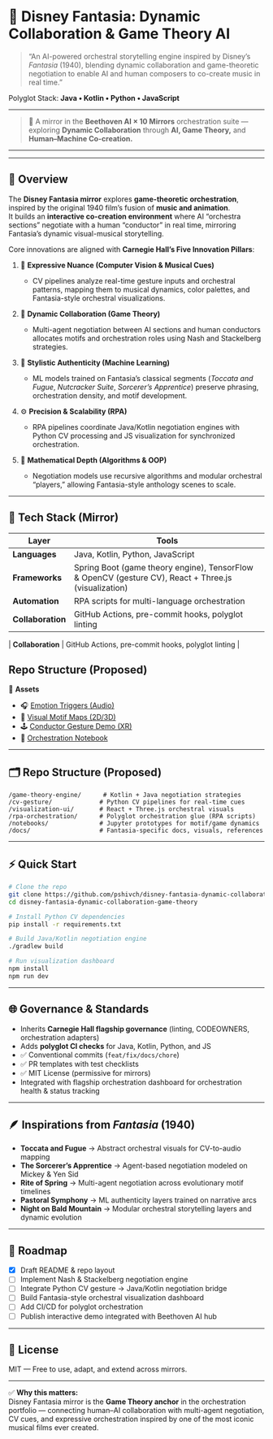 # 🎼 Disney Fantasia: Dynamic Collaboration & Game Theory AI

> “An AI-powered orchestral storytelling engine inspired by Disney’s *Fantasia* (1940), blending dynamic collaboration and game-theoretic negotiation to enable AI and human composers to co-create music in real time.”

Polyglot Stack: **Java • Kotlin • Python • JavaScript**

---

> 🎼 A mirror in the **Beethoven AI × 10 Mirrors** orchestration suite — exploring **Dynamic Collaboration** through **AI, Game Theory,** and **Human–Machine Co-creation.**

---

---

## 🌟 Overview

The **Disney Fantasia mirror** explores **game-theoretic orchestration**, inspired by the original 1940 film’s fusion of **music and animation**.  
It builds an **interactive co-creation environment** where AI “orchestra sections” negotiate with a human “conductor” in real time, mirroring Fantasia’s dynamic visual-musical storytelling.

Core innovations are aligned with **Carnegie Hall’s Five Innovation Pillars**:

1. 🎨 **Expressive Nuance (Computer Vision & Musical Cues)**  
   - CV pipelines analyze real-time gesture inputs and orchestral patterns, mapping them to musical dynamics, color palettes, and Fantasia-style orchestral visualizations.

2. 🤝 **Dynamic Collaboration (Game Theory)**  
   - Multi-agent negotiation between AI sections and human conductors allocates motifs and orchestration roles using Nash and Stackelberg strategies.

3. 🧠 **Stylistic Authenticity (Machine Learning)**  
   - ML models trained on Fantasia’s classical segments (*Toccata and Fugue*, *Nutcracker Suite*, *Sorcerer’s Apprentice*) preserve phrasing, orchestration density, and motif development.

4. ⚙️ **Precision & Scalability (RPA)**  
   - RPA pipelines coordinate Java/Kotlin negotiation engines with Python CV processing and JS visualization for synchronized orchestration.

5. 🧮 **Mathematical Depth (Algorithms & OOP)**  
   - Negotiation models use recursive algorithms and modular orchestral “players,” allowing Fantasia-style anthology scenes to scale.

---

## 🧠 Tech Stack (Mirror)

| Layer | Tools |
|-------|-------|
| **Languages** | Java, Kotlin, Python, JavaScript |
| **Frameworks** | Spring Boot (game theory engine), TensorFlow & OpenCV (gesture CV), React + Three.js (visualization) |
| **Automation** | RPA scripts for multi-language orchestration |
| **Collaboration** | GitHub Actions, pre-commit hooks, polyglot linting |

| **Collaboration** | GitHub Actions, pre-commit hooks, polyglot linting |
## Repo Structure (Proposed)

🎵 **Assets**
- 🎧 [Emotion Triggers (Audio)](mirror_01_disney_fantasia/audio/orchestral_theme.mp3)
- 🎨 [Visual Motif Maps (2D/3D)](mirror_01_disney_fantasia/visuals/emotion_heatmap.png)
- 🕹️ [Conductor Gesture Demo (XR)](mirror_01_disney_fantasia/3d/orchestral_scene.glb)
- 📘 [Orchestration Notebook](mirror_01_disney_fantasia/notebooks/mirror_01_disney_fantasia.ipynb)


---

## 🗂 Repo Structure (Proposed)

```
/game-theory-engine/      # Kotlin + Java negotiation strategies
/cv-gesture/             # Python CV pipelines for real-time cues
/visualization-ui/       # React + Three.js orchestral visuals
/rpa-orchestration/      # Polyglot orchestration glue (RPA scripts)
/notebooks/              # Jupyter prototypes for motif/game dynamics
/docs/                   # Fantasia-specific docs, visuals, references
```

---

## ⚡ Quick Start

```bash
# Clone the repo
git clone https://github.com/pshivch/disney-fantasia-dynamic-collaboration-game-theory.git
cd disney-fantasia-dynamic-collaboration-game-theory

# Install Python CV dependencies
pip install -r requirements.txt

# Build Java/Kotlin negotiation engine
./gradlew build

# Run visualization dashboard
npm install
npm run dev
```

---

## 🌐 Governance & Standards

- Inherits **Carnegie Hall flagship governance** (linting, CODEOWNERS, orchestration adapters)  
- Adds **polyglot CI checks** for Java, Kotlin, Python, and JS  
- ✅ Conventional commits (`feat/fix/docs/chore`)  
- ✅ PR templates with test checklists  
- ✅ MIT License (permissive for mirrors)  
- Integrated with flagship orchestration dashboard for orchestration health & status tracking

---

## 🪶 Inspirations from *Fantasia* (1940)

- **Toccata and Fugue** → Abstract orchestral visuals for CV-to-audio mapping  
- **The Sorcerer’s Apprentice** → Agent-based negotiation modeled on Mickey & Yen Sid  
- **Rite of Spring** → Multi-agent negotiation across evolutionary motif timelines  
- **Pastoral Symphony** → ML authenticity layers trained on narrative arcs  
- **Night on Bald Mountain** → Modular orchestral storytelling layers and dynamic evolution

---

## 🧭 Roadmap

- [x] Draft README & repo layout  
- [ ] Implement Nash & Stackelberg negotiation engine  
- [ ] Integrate Python CV gesture → Java/Kotlin negotiation bridge  
- [ ] Build Fantasia-style orchestral visualization dashboard  
- [ ] Add CI/CD for polyglot orchestration  
- [ ] Publish interactive demo integrated with Beethoven AI hub

---

## 📜 License

MIT — Free to use, adapt, and extend across mirrors.

---

✅ **Why this matters:**  
Disney Fantasia mirror is the **Game Theory anchor** in the orchestration portfolio — connecting human–AI collaboration with multi-agent negotiation, CV cues, and expressive orchestration inspired by one of the most iconic musical films ever created.

